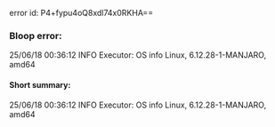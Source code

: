 error id: P4+fypu4oQ8xdl74x0RKHA==
### Bloop error:

25/06/18 00:36:12 INFO Executor: OS info Linux, 6.12.28-1-MANJARO, amd64
#### Short summary: 

25/06/18 00:36:12 INFO Executor: OS info Linux, 6.12.28-1-MANJARO, amd64